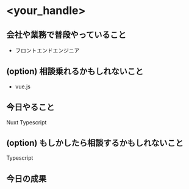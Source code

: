 # <your_handle>

## 会社や業務で普段やっていること
- フロントエンドエンジニア

## (option) 相談乗れるかもしれないこと
- vue.js

## 今日やること
Nuxt Typescript

## (option) もしかしたら相談するかもしれないこと
Typescript

## 今日の成果


